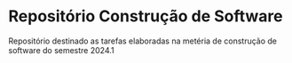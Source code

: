 # Repositório Construção de Software

Repositório destinado as tarefas elaboradas na metéria de construção de software do semestre 2024.1
